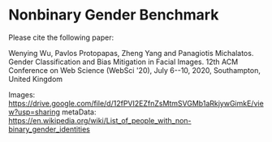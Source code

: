 # Nonbinary Gender Benchmark

Please cite the following paper:

Wenying Wu, Pavlos Protopapas, Zheng Yang and Panagiotis Michalatos. Gender Classification and Bias Mitigation in Facial Images. 12th ACM Conference on Web Science (WebSci '20), July 6--10, 2020, Southampton, United Kingdom

Images: https://drive.google.com/file/d/12fPVI2EZfnZsMtmSVGMb1aRkjywGimkE/view?usp=sharing
metaData: https://en.wikipedia.org/wiki/List_of_people_with_non-binary_gender_identities
